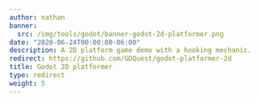 ```yaml
---
author: nathan
banner:
  src: /img/tools/godot/banner-godot-2d-platformer.png
date: "2020-06-24T00:00:00-06:00"
description: A 2D platform game demo with a hooking mechanic.
redirect: https://github.com/GDQuest/godot-platformer-2d
title: Godot 2D platformer
type: redirect
weight: 5
---
```



